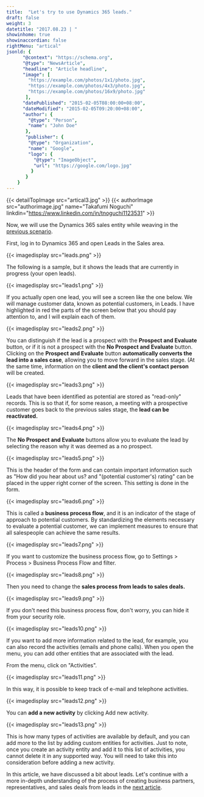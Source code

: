 ```yaml
---
title:  "Let's try to use Dynamics 365 leads."
draft: false
weight: 3
datetitle: "2017.08.23 | "
showinhome: true
showinaccordian: false
rightMenu: "artical"
jsonld: {
      "@context": "https://schema.org",
      "@type": "NewsArticle",
      "headline": "Article headline",
      "image": [
        "https://example.com/photos/1x1/photo.jpg",
        "https://example.com/photos/4x3/photo.jpg",
        "https://example.com/photos/16x9/photo.jpg"
       ],
      "datePublished": "2015-02-05T08:00:00+08:00",
      "dateModified": "2015-02-05T09:20:00+08:00",
      "author": {
        "@type": "Person",
        "name": "John Doe"
       },
       "publisher": {
        "@type": "Organization",
        "name": "Google",
        "logo": {
          "@type": "ImageObject",
          "url": "https://google.com/logo.jpg"
         }
       }
    }
---
```

{{< detailTopImage src="artical3.jpg" >}}
{{< authorImage src="authorimage.jpg" name="Takafumi Noguchi" linkdin="https://www.linkedin.com/in/tnoguchi1123531" >}}
<!-- Intro  -->
Now, we will use the Dynamics 365 sales entity while weaving in the [previous scenario](#).

First, log in to Dynamics 365 and open Leads in the Sales area.
<!-- Image= leads.png -->
{{< imagedisplay src="leads.png" >}}

The following is a sample, but it shows the leads that are currently in progress (your open leads).
<!-- Image= leads1.png -->
{{< imagedisplay src="leads1.png" >}}

If you actually open one lead, you will see a screen like the one below. We will manage customer data, known as potential customers, in Leads. I have highlighted in red the parts of the screen below that you should pay attention to, and I will explain each of them.
<!-- Image= leads2.png -->
{{< imagedisplay src="leads2.png" >}}

You can distinguish if the lead is a prospect with the **Prospect and Evaluate** button, or if it is not a prospect with the **No Prospect and Evaluate** button. Clicking on the **Prospect and Evaluate** button **automatically converts the lead into a sales case**, allowing you to move forward in the sales stage.
(At the same time, information on the **client and the client's contact person** will be created.

<!-- Image= leads3.png -->
{{< imagedisplay src="leads3.png" >}}

Leads that have been identified as potential are stored as "read-only" records. This is so that if, for some reason, a meeting with a prospective customer goes back to the previous sales stage, the **lead can be reactivated.**
<!-- Image= leads4.png -->
{{< imagedisplay src="leads4.png" >}}

The **No Prospect and Evaluate** buttons allow you to evaluate the lead by selecting the reason why it was deemed as a no prospect.
<!-- Image= leads5.png -->
{{< imagedisplay src="leads5.png" >}}

This is the header of the form and can contain important information such as "How did you hear about us? and "(potential customer's) rating" can be placed in the upper right corner of the screen. This setting is done in the form.
<!-- Image= leads6.png -->
{{< imagedisplay src="leads6.png" >}}

This is called a **business process flow**, and it is an indicator of the stage of approach to potential customers. By standardizing the elements necessary to evaluate a potential customer, we can implement measures to ensure that all salespeople can achieve the same results.
<!-- Image= leads7.png -->
{{< imagedisplay src="leads7.png" >}}

If you want to customize the business process flow, go to Settings > Process > Business Process Flow and filter.
<!-- Image= leads8.png -->
{{< imagedisplay src="leads8.png" >}}

Then you need to change the **sales process from leads to sales deals.**
<!-- Image= leads9.png -->
{{< imagedisplay src="leads9.png" >}}

If you don't need this business process flow, don't worry, you can hide it from your security role.
<!-- Image= leads10.png -->
{{< imagedisplay src="leads10.png" >}}

If you want to add more information related to the lead, for example, you can also record the activities (emails and phone calls). When you open the menu, you can add other entities that are associated with the lead.

From the menu, click on "Activities".
<!-- Image= leads11.png -->
{{< imagedisplay src="leads11.png" >}}

In this way, it is possible to keep track of e-mail and telephone activities.
<!-- Image= leads12.png -->
{{< imagedisplay src="leads12.png" >}}

You can **add a new activity** by clicking Add new activity.
<!-- Image= leads13.png -->
{{< imagedisplay src="leads13.png" >}}

This is how many types of activities are available by default, and you can add more to the list by adding custom entities for activities. Just to note, once you create an activity entity and add it to this list of activities, you cannot delete it in any supported way. You will need to take this into consideration before adding a new activity.

In this article, we have discussed a bit about leads. Let's continue with a more in-depth understanding of the process of creating business partners, representatives, and sales deals from leads in the [next article](#).
